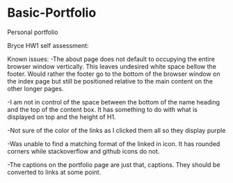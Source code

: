 # Basic-Portfolio
Personal portfolio

Bryce HW1 self assessment:

Known issues:
-The about page does not default to occupying the entire browser window vertically. This leaves undesired white space bellow the footer. Would rather the footer go to the bottom of the browser window on the index page but still be positioned relative to the main content on the other longer pages.

-I am not in control of the space between the bottom of the name heading and the top of the content box. It has something to do with what is displayed on top and the height of H1.

-Not sure of the color of the links as I clicked them all so they display purple

-Was unable to find a matching format of the linked in icon. It has rounded corners while stackoverflow and github icons do not.

-The captions on the portfolio page are just that, captions. They should be converted to links at some point.
